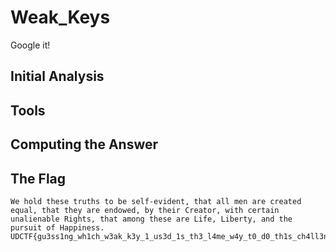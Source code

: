 # Weak_Keys
Google it!

## Initial Analysis 



## Tools 



## Computing the Answer 



## The Flag 
```ObjectScript
We hold these truths to be self-evident, that all men are created equal, that they are endowed, by their Creator, with certain unalienable Rights, that among these are Life, Liberty, and the pursuit of Happiness. UDCTF{gu3ss1ng_wh1ch_w3ak_k3y_1_us3d_1s_th3_l4me_w4y_t0_d0_th1s_ch4ll3ng3!}
```